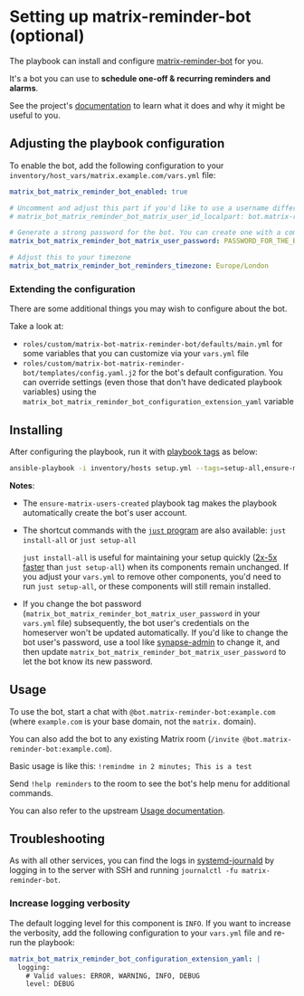# Setting up matrix-reminder-bot (optional)

The playbook can install and configure [matrix-reminder-bot](https://github.com/anoadragon453/matrix-reminder-bot) for you.

It's a bot you can use to **schedule one-off & recurring reminders and alarms**.

See the project's [documentation](https://github.com/anoadragon453/matrix-reminder-bot/blob/master/README.md) to learn what it does and why it might be useful to you.

## Adjusting the playbook configuration

To enable the bot, add the following configuration to your `inventory/host_vars/matrix.example.com/vars.yml` file:

```yaml
matrix_bot_matrix_reminder_bot_enabled: true

# Uncomment and adjust this part if you'd like to use a username different than the default
# matrix_bot_matrix_reminder_bot_matrix_user_id_localpart: bot.matrix-reminder-bot

# Generate a strong password for the bot. You can create one with a command like `pwgen -s 64 1`.
matrix_bot_matrix_reminder_bot_matrix_user_password: PASSWORD_FOR_THE_BOT

# Adjust this to your timezone
matrix_bot_matrix_reminder_bot_reminders_timezone: Europe/London
```

### Extending the configuration

There are some additional things you may wish to configure about the bot.

Take a look at:

- `roles/custom/matrix-bot-matrix-reminder-bot/defaults/main.yml` for some variables that you can customize via your `vars.yml` file
- `roles/custom/matrix-bot-matrix-reminder-bot/templates/config.yaml.j2` for the bot's default configuration. You can override settings (even those that don't have dedicated playbook variables) using the `matrix_bot_matrix_reminder_bot_configuration_extension_yaml` variable

## Installing

After configuring the playbook, run it with [playbook tags](playbook-tags.md) as below:

<!-- NOTE: let this conservative command run (instead of install-all) to make it clear that failure of the command means something is clearly broken. -->
```sh
ansible-playbook -i inventory/hosts setup.yml --tags=setup-all,ensure-matrix-users-created,start
```

**Notes**:

- The `ensure-matrix-users-created` playbook tag makes the playbook automatically create the bot's user account.

- The shortcut commands with the [`just` program](just.md) are also available: `just install-all` or `just setup-all`

  `just install-all` is useful for maintaining your setup quickly ([2x-5x faster](../CHANGELOG.md#2x-5x-performance-improvements-in-playbook-runtime) than `just setup-all`) when its components remain unchanged. If you adjust your `vars.yml` to remove other components, you'd need to run `just setup-all`, or these components will still remain installed.

- If you change the bot password (`matrix_bot_matrix_reminder_bot_matrix_user_password` in your `vars.yml` file) subsequently, the bot user's credentials on the homeserver won't be updated automatically. If you'd like to change the bot user's password, use a tool like [synapse-admin](configuring-playbook-synapse-admin.md) to change it, and then update `matrix_bot_matrix_reminder_bot_matrix_user_password` to let the bot know its new password.

## Usage

To use the bot, start a chat with `@bot.matrix-reminder-bot:example.com` (where `example.com` is your base domain, not the `matrix.` domain).

You can also add the bot to any existing Matrix room (`/invite @bot.matrix-reminder-bot:example.com`).

Basic usage is like this: `!remindme in 2 minutes; This is a test`

Send `!help reminders` to the room to see the bot's help menu for additional commands.

You can also refer to the upstream [Usage documentation](https://github.com/anoadragon453/matrix-reminder-bot#usage).

## Troubleshooting

As with all other services, you can find the logs in [systemd-journald](https://www.freedesktop.org/software/systemd/man/systemd-journald.service.html) by logging in to the server with SSH and running `journalctl -fu matrix-reminder-bot`.

### Increase logging verbosity

The default logging level for this component is `INFO`. If you want to increase the verbosity, add the following configuration to your `vars.yml` file and re-run the playbook:

```yaml
matrix_bot_matrix_reminder_bot_configuration_extension_yaml: |
  logging:
    # Valid values: ERROR, WARNING, INFO, DEBUG
    level: DEBUG
```
